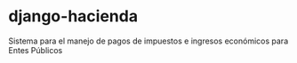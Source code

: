 django-hacienda
===============

Sistema para el manejo de pagos de impuestos e ingresos económicos para Entes Públicos
